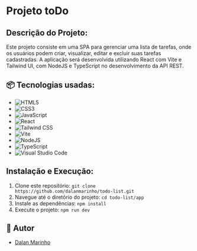 # Projeto toDo

## Descrição do Projeto:

Este projeto consiste em uma SPA para gerenciar uma lista de tarefas, onde os usuários podem criar, visualizar, editar e excluir suas tarefas cadastradas. A aplicação será desenvolvida utilizando React com Vite e Tailwind UI, com NodeJS e TypeScript no desenvolvimento da API REST.


## 📦 Tecnologias usadas:

- ![HTML5](https://img.shields.io/badge/html5-%23E34F26.svg?style=for-the-badge&logo=html5&logoColor=white)
- ![CSS3](https://img.shields.io/badge/css3-%231572B6.svg?style=for-the-badge&logo=css3&logoColor=white)
- ![JavaScript](https://img.shields.io/badge/javascript-%23323330.svg?style=for-the-badge&logo=javascript&logoColor=%23F7DF1E)
- ![React](https://img.shields.io/badge/react-%2320232a.svg?style=for-the-badge&logo=react&logoColor=%2361DAFB)
- ![Tailwind CSS](https://img.shields.io/badge/tailwindcss-%2338B2AC.svg?style=for-the-badge&logo=tailwind-css&logoColor=white)
- ![Vite](https://img.shields.io/badge/Vite-%23007ACC.svg?style=for-the-badge&logo=vite&logoColor=white)
- ![NodeJS](https://img.shields.io/badge/node.js-6DA55F?style=for-the-badge&logo=node.js&logoColor=white)
- ![TypeScript](https://img.shields.io/badge/typescript-%23007ACC.svg?style=for-the-badge&logo=typescript&logoColor=white)
- ![Visual Studio Code](https://img.shields.io/badge/Visual%20Studio%20Code-0078d7.svg?style=for-the-badge&logo=visual-studio-code&logoColor=white)

## Instalação e Execução:

1. Clone este repositório: `git clone https://github.com/dalanmarinho/todo-list.git`
2. Navegue até o diretório do projeto: `cd todo-list/app`
3. Instale as dependências: `npm install`
4. Execute o projeto: `npm run dev`

## 👷 Autor

- [Dalan Marinho](https://github.com/dalanmarinho)
